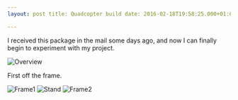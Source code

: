 ```yaml
---
layout: post title: Quadcopter build date: 2016-02-18T19:58:25.000+01:00 categories: hobby

---
```

I received this package in the mail some days ago, and now I can finally begin to experiment with my <!--[dronecam](cnheider.net/dronecam)--> project.

![Overview](/images/2016/03/overview.jpg)

First off the frame.

![Frame1](/images/2016/03/frame1.jpg)
![Stand](/images/2016/03/stand.jpg)
![Frame2](/images/2016/03/frame2.jpg)